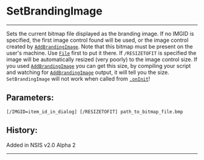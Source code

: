 # SetBrandingImage

---

Sets the current bitmap file displayed as the branding image. If no IMGID is specified, the first image control found will be used, or the image control created by [`AddBrandingImage`][1]. Note that this bitmap must be present on the user's machine. Use [`File`][2] first to put it there. If `/RESIZETOFIT` is specified the image will be automatically resized (very poorly) to the image control size. If you used [`AddBrandingImage`][1] you can get this size, by compiling your script and watching for [`AddBrandingImage`][1] output, it will tell you the size. `SetBrandingImage` will not work when called from [`.onInit`][3]!

## Parameters:

    [/IMGID=item_id_in_dialog] [/RESIZETOFIT] path_to_bitmap_file.bmp

## History:

Added in NSIS v2.0 Alpha 2

---

[1]: AddBrandingImage.md
[2]: File.md
[3]: ../Callbacks/.onInit.md